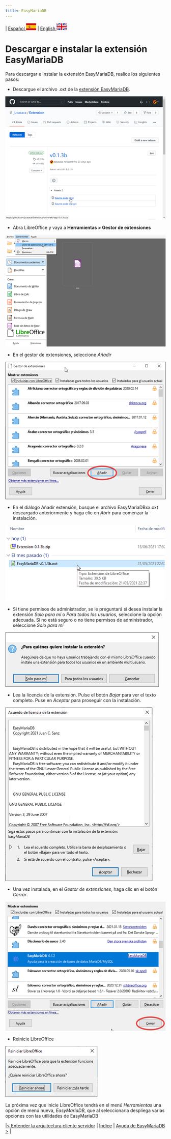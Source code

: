 ```yaml
---
title: EasyMariaDB
---
```


| [ Español ](index.md) ![Jekyll](/img/spain.png) | [ English ](EN_index.md) ![Jekyll](/img/england.png)

# Descargar e instalar la extensión EasyMariaDB

Para descargar e instalar la extensión EasyMariaDB, realice los siguientes pasos:

- Descargue el archivo .oxt de la [extensión EasyMariaDB](https://github.com/jucasaca/Extension/releases/latest).

![Jekyll](/img/ext1.png)

- Abra LibreOffice y vaya a **Herramientas > Gestor de extensiones**

![Jekyll](/img/ext3.png)

- En el gestor de extensiones, seleccione _Añadir_

![Jekyll](/img/ext4.png)

- En el diálogo Añadir extensión, busque el archivo EasyMariaDBxx.oxt descargado anteriormente y haga clic en  _Abrir_ para comenzar la instalación.

![Jekyll](/img/ext5.png)

- Si tiene permisos de administrador, se le preguntará si desea instalar la extensión _Solo para mí_ o _Para todos los usuarios_, seleccione la opción adecuada. Si no está seguro o no tiene permisos de administrador, seleccione _Solo para mí_

![Jekyll](/img/ext6.png)

- Lea la licencia de la extensión. Pulse el botón _Bajar_ para ver el texto completo. Puse en _Aceptar_ para proseguir con la instalación.

![Jekyll](/img/ext7.png)

- Una vez instalada, en el _Gestor de extensiones_, haga clic en el botón _Cerrar_.

![Jekyll](/img/ext8.png)

- Reinicie LibreOffice

![Jekyll](/img/ext9.png)

La próxima vez que inicie LibreOffice tendrá en el menú _Herramientas_ una opción de menú nueva, _EasyMariaDB_, que al seleccionarla despliega varias opciones con las utilidades de EasyMariaDB

|[< Entender la arquitectura cliente servidor](clienteservidor.md) | [Índice](index.md#índice) | [Ayuda de EasyMariaDB >](ayuda.md) |
